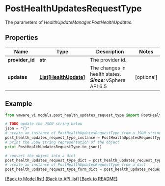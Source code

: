 # PostHealthUpdatesRequestType

The parameters of *HealthUpdateManager.PostHealthUpdates*. 

## Properties
Name | Type | Description | Notes
------------ | ------------- | ------------- | -------------
**provider_id** | **str** | The provider id.  | 
**updates** | [**List[HealthUpdate]**](HealthUpdate.md) | The changes in health states.  ***Since:*** vSphere API 6.5  | [optional] 

## Example

```python
from vmware_vi.models.post_health_updates_request_type import PostHealthUpdatesRequestType

# TODO update the JSON string below
json = "{}"
# create an instance of PostHealthUpdatesRequestType from a JSON string
post_health_updates_request_type_instance = PostHealthUpdatesRequestType.from_json(json)
# print the JSON string representation of the object
print PostHealthUpdatesRequestType.to_json()

# convert the object into a dict
post_health_updates_request_type_dict = post_health_updates_request_type_instance.to_dict()
# create an instance of PostHealthUpdatesRequestType from a dict
post_health_updates_request_type_form_dict = post_health_updates_request_type.from_dict(post_health_updates_request_type_dict)
```
[[Back to Model list]](../README.md#documentation-for-models) [[Back to API list]](../README.md#documentation-for-api-endpoints) [[Back to README]](../README.md)



